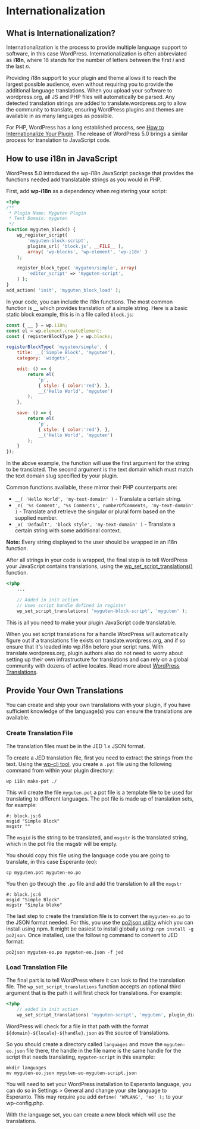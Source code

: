 # Internationalization

## What is Internationalization?

Internationalization is the process to provide multiple language support to software, in this case WordPress. Internationalization is often abbreviated as **i18n**, where 18 stands for the number of letters between the first _i_ and the last _n_.

Providing i18n support to your plugin and theme allows it to reach the largest possible audience, even without requiring you to provide the additional language translations.  When you upload your software to wordpress.org, all JS and PHP files will automatically be parsed. Any detected translation strings are added to translate.wordpress.org to allow the community to translate, ensuring WordPress plugins and themes are available in as many languages as possible.

For PHP, WordPress has a long established process, see [How to Internationalize Your Plugin](https://developer.wordpress.org/plugins/internationalization/how-to-internationalize-your-plugin/). The release of WordPress 5.0 brings a similar process for translation to JavaScript code.

## How to use i18n in JavaScript

WordPress 5.0 introduced the wp-i18n JavaScript package that provides the functions needed add translatable strings as you would in PHP.

First, add **wp-i18n** as a dependency when registering your script:

```php
<?php
/**
 * Plugin Name: Myguten Plugin
 * Text Domain: myguten
 */
function myguten_block() {
    wp_register_script(
        'myguten-block-script',
        plugins_url( 'block.js', __FILE__ ),
        array( 'wp-blocks', 'wp-element', 'wp-i18n' )
    );

    register_block_type( 'myguten/simple', array(
        'editor_script' => 'myguten-script',
    ) );
}
add_action( 'init', 'myguten_block_load' );
```

In your code, you can include the i18n functions. The most common function is **__** which provides translation of a simple string. Here is a basic static block example, this is in a file called `block.js`:

```js
const { __ } = wp.i18n;
const el = wp.element.createElement;
const { registerBlockType } = wp.blocks;

registerBlockType( 'myguten/simple', {
	title: __('Simple Block', 'myguten'),
	category: 'widgets',

	edit: () => {
		return el(
			'p',
			{ style: { color:'red'}, },
			__('Hello World', 'myguten')
		);
	},

	save: () => {
		return el(
			'p',
			{ style: { color:'red'}, },
			__('Hello World', 'myguten')
		);
	}
});
```

In the above example, the function will use the first argument for the string to be translated. The second argument is the text domain which must match the text domain slug specified by your plugin.

Common functions available, these mirror their PHP counterparts are:

- `__( 'Hello World', 'my-text-domain' )` - Translate a certain string.
- `_n( '%s Comment', '%s Comments', numberOfComments, 'my-text-domain' )` - Translate and retrieve the singular or plural form based on the supplied number.
- `_x( 'Default', 'block style', 'my-text-domain' )` - Translate a certain string with some additional context.

**Note:** Every string displayed to the user should be wrapped in an i18n function.

After all strings in your code is wrapped, the final step is to tell WordPress your JavaScript contains translations, using the [wp_set_script_translations()](https://developer.wordpress.org/reference/functions/wp_set_script_translations/) function.

```php
<?php
	...

	// Added in init action
	// Uses script handle defined in register
	wp_set_script_translations( 'myguten-block-script', 'myguten' );
```

This is all you need to make your plugin JavaScript code translatable.

When you set script translations for a handle WordPress will automatically figure out if a translations file exists on translate.wordpress.org, and if so ensure that it's loaded into wp.i18n before your script runs.  With translate.wordpress.org, plugin authors also do not need to worry about setting up their own infrastructure for translations and can rely on a global community with dozens of active locales.  Read more about [WordPress Translations](https://make.wordpress.org/meta/handbook/documentation/translations/).

## Provide Your Own Translations

You can create and ship your own translations with your plugin, if you have sufficient knowledge of the language(s) you can ensure the translations are available.

### Create Translation File

The translation files must be in the JED 1.x JSON format.

To create a JED translation file, first you need to extract the strings from the text.
Using the [wp-cli tool](https://wp-cli.org/), you create a `.pot` file using the following command from within your plugin directory:

```
wp i18n make-pot ./
```

This will create the file `myguten.pot` a pot file is a template file to be used for translating to different languages. The pot file is made up of translation sets, for example:

```
#: block.js:6
msgid "Simple Block"
msgstr ""
```

The `msgid` is the string to be translated, and `msgstr` is the translated string, which in the pot file the msgstr will be empty.

You should copy this file using the language code you are going to translate, in this case Esperanto (eo):

```
cp myguten.pot myguten-eo.po
```

You then go through the `.po` file and add the translation to all the `msgstr`

```
#: block.js:6
msgid "Simple Block"
msgstr "Simpla bloko"
```


The last step to create the translation file is to convert the `myguten-eo.po` to the JSON format needed. For this, you use the [po2json utility](https://github.com/mikeedwards/po2json) which you can install using npm. It might be easiest to install globally using: `npm install -g po2json`. Once installed, use the following command to convert to JED format:

```
po2json myguten-eo.po myguten-eo.json -f jed
```

### Load Translation File

The final part is to tell WordPress where it can look to find the translation file. The `wp_set_script_translations` function accepts an optional third argument that is the path it will first check for translations. For example:

```php
<?php
	// added in init action
	wp_set_script_translations( 'myguten-script', 'myguten', plugin_dir_path( __FILE__ ) . 'languages' );
```

WordPress will check for a file in that path with the format `${domain}-${locale}-${handle}.json` as the source of translations.

So you should create a directory called `languages` and move the `myguten-eo.json` file there, the handle in the file name is the same handle for the script that needs translating, `myguten-script` in this example:

```
mkdir languages
mv myguten-eo.json myguten-eo-myguten-script.json
```

You will need to set your WordPress installation to Esperanto language, you can do so in Settings > General and change your site language to Esperanto. This may require you add `define( 'WPLANG', 'eo' );` to your wp-config.php.

With the language set, you can create a new block which will use the translations.

